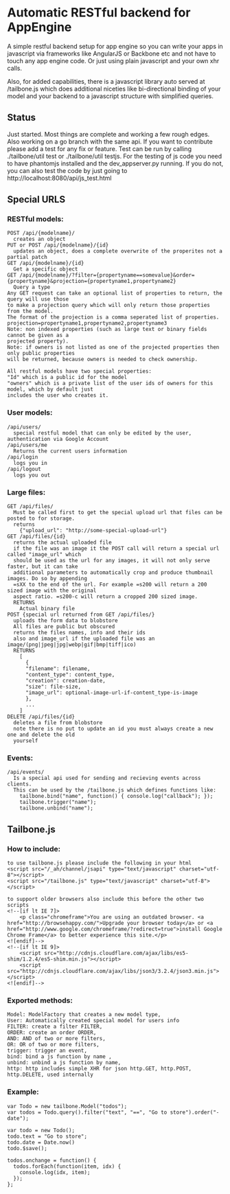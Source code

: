 # Automatic RESTful backend for AppEngine

A simple restful backend setup for app engine so you can write your apps in javascript via
frameworks like AngularJS or Backbone etc and not have to touch any app engine code. Or just
using plain javascript and your own xhr calls.

Also, for added capabilities, there is a javascript library auto served at /tailbone.js which does
additional niceties like bi-directional binding of your model and your backend to a javascript
structure with simplified queries.

## Status

Just started. Most things are complete and working a few rough edges. Also working on a go branch
with the same api. If you want to contribute please add a test for any fix or feature. Test can be
run by calling ./tailbone/util test or ./tailbone/util testjs. For the testing of js code you need
to have phantomjs installed and the dev_appserver.py running. If you do not, you can also test the
code by just going to http://localhost:8080/api/js_test.html

## Special URLS

### RESTful models:

    POST /api/{modelname}/
      creates an object
    PUT or POST /api/{modelname}/{id}
      updates an object, does a complete overwrite of the properites not a partial patch
    GET /api/{modelname}/{id}
      Get a specific object
    GET /api/{modelname}/?filter={propertyname==somevalue}&order={propertyname}&projection={propertyname1,propertyname2}
      Query a type
    Any GET request can take an optional list of properties to return, the query will use those
    to make a projection query which will only return those properties from the model.
    The format of the projection is a comma seperated list of properties.
    projection=propertyname1,propertyname2,propertyname3
    Note: non indexed properties (such as large text or binary fields cannot be given as a
    projected property).
    Note: if owners is not listed as one of the projected properties then only public properties
    will be returned, because owners is needed to check ownership.

    All restful models have two special properties:
    "Id" which is a public id for the model
    "owners" which is a private list of the user ids of owners for this model, which by default just
    includes the user who creates it.

### User models:

    /api/users/
      special restful model that can only be edited by the user, authentication via Google Account
    /api/users/me
      Returns the current users information
    /api/login
      logs you in
    /api/logout
      logs you out

### Large files:

    GET /api/files/
      Must be called first to get the special upload url that files can be posted to for storage.
      returns
        {"upload_url": "http://some-special-upload-url"}
    GET /api/files/{id}
      returns the actual uploaded file
      if the file was an image it the POST call will return a special url called "image_url" which
      should be used as the url for any images, it will not only serve faster, but it can take
      additional parameters to automatically crop and produce thumbnail images. Do so by appending
      =sXX to the end of the url. For example =s200 will return a 200 sized image with the original
      aspect ratio. =s200-c will return a cropped 200 sized image.
      RETURNS
        Actual binary file
    POST {special url returned from GET /api/files/}
      uploads the form data to blobstore
      All files are public but obscured
      returns the files names, info and their ids
      also and image_url if the uploaded file was an image/(png|jpeg|jpg|webp|gif|bmp|tiff|ico)
      RETURNS
        [
          {
          "filename": filename,
          "content_type": content_type,
          "creation": creation-date,
          "size": file-size,
          "image_url": optional-image-url-if-content_type-is-image
          },
          ...
        ]
    DELETE /api/files/{id}
      deletes a file from blobstore
      note there is no put to update an id you must always create a new one and delete the old
      yourself

### Events:

    /api/events/
      Is a special api used for sending and recieving events across clients.
      This can be used by the /tailbone.js which defines functions like:
        tailbone.bind("name", function() { console.log("callback"); });
        tailbone.trigger("name");
        tailbone.unbind("name");


## Tailbone.js

### How to include:

    to use tailbone.js please include the following in your html
    <script src="/_ah/channel/jsapi" type="text/javascript" charset="utf-8"></script>
    <script src="/tailbone.js" type="text/javascript" charset="utf-8"></script>

    to support older browsers also include this before the other two scripts
    <!--[if lt IE 7]>
        <p class="chromeframe">You are using an outdated browser. <a href="http://browsehappy.com/">Upgrade your browser today</a> or <a href="http://www.google.com/chromeframe/?redirect=true">install Google Chrome Frame</a> to better experience this site.</p>
    <![endif]-->
    <!--[if lt IE 9]>
        <script src="http://cdnjs.cloudflare.com/ajax/libs/es5-shim/1.2.4/es5-shim.min.js"></script>
        <script src="http://cdnjs.cloudflare.com/ajax/libs/json3/3.2.4/json3.min.js"></script>
    <![endif]-->


### Exported methods:

    Model: ModelFactory that creates a new model type,
    User: Automatically created special model for users info
    FILTER: create a filter FILTER,
    ORDER: create an order ORDER,
    AND: AND of two or more filters,
    OR: OR of two or more filters,
    trigger: trigger an event,
    bind: bind a js function by name ,
    unbind: unbind a js function by name,
    http: http includes simple XHR for json http.GET, http.POST, http.DELETE, used internally

### Example:

    var Todo = new tailbone.Model("todos");
    var todos = Todo.query().filter("text", "==", "Go to store").order("-date");

    var todo = new Todo();
    todo.text = "Go to store";
    todo.date = Date.now()
    todo.$save();

    todos.onchange = function() {
      todos.forEach(function(item, idx) {
        console.log(idx, item);
      });
    };


